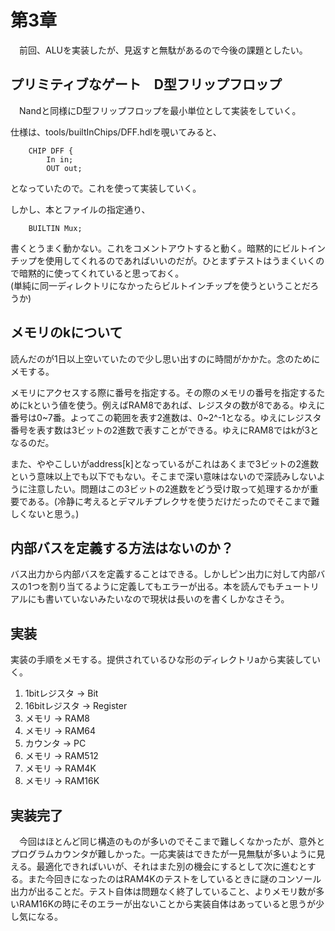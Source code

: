 # 第3章
　前回、ALUを実装したが、見返すと無駄があるので今後の課題としたい。  

## プリミティブなゲート　D型フリップフロップ
　Nandと同様にD型フリップフロップを最小単位として実装をしていく。

仕様は、tools/builtInChips/DFF.hdlを覗いてみると、
```
    CHIP DFF {
        In in;
        OUT out;
```
となっていたので。これを使って実装していく。

しかし、本とファイルの指定通り、
```
    BUILTIN Mux;
```
書くとうまく動かない。これをコメントアウトすると動く。暗黙的にビルトインチップを使用してくれるのであればいいのだが。ひとまずテストはうまくいくので暗黙的に使ってくれていると思っておく。  
(単純に同一ディレクトリになかったらビルトインチップを使うということだろうか)

## メモリのkについて
読んだのが1日以上空いていたので少し思い出すのに時間がかかた。念のためにメモする。  

メモリにアクセスする際に番号を指定する。その際のメモリの番号を指定するためにkという値を使う。例えばRAM8であれば、レジスタの数が8である。ゆえに番号は0\~7番。よってこの範囲を表す2進数は、0\~2^-1となる。ゆえにレジスタ番号を表す数は3ビットの2進数で表すことができる。ゆえにRAM8ではkが3となるのだ。

また、ややこしいがaddress\[k\]となっているがこれはあくまで3ビットの2進数という意味以上でも以下でもない。そこまで深い意味はないので深読みしないように注意したい。問題はこの3ビットの2進数をどう受け取って処理するかが重要である。(冷静に考えるとデマルチプレクサを使うだけだったのでそこまで難しくないと思う。)

## 内部バスを定義する方法はないのか？
バス出力から内部バスを定義することはできる。しかしピン出力に対して内部バスの1つを割り当てるように定義してもエラーが出る。本を読んでもチュートリアルにも書いていないみたいなので現状は長いのを書くしかなさそう。

## 実装
実装の手順をメモする。提供されているひな形のディレクトリaから実装していく。
1. 1bitレジスタ  -> Bit
1. 16bitレジスタ -> Register
1. メモリ -> RAM8
1. メモリ -> RAM64
1. カウンタ -> PC
1. メモリ -> RAM512
1. メモリ -> RAM4K
1. メモリ -> RAM16K

## 実装完了
　今回はほとんど同じ構造のものが多いのでそこまで難しくなかったが、意外とプログラムカウンタが難しかった。一応実装はできたが一見無駄が多いように見える。最適化できればいいが、それはまた別の機会にするとして次に進むとする。また今回きになったのはRAM4Kのテストをしているときに謎のコンソール出力が出ることだ。テスト自体は問題なく終了していること、よりメモリ数が多いRAM16Kの時にそのエラーが出ないことから実装自体はあっていると思うが少し気になる。